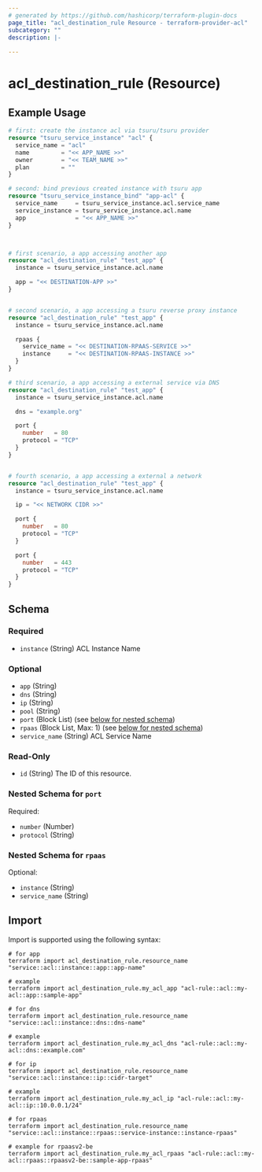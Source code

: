 ```yaml
---
# generated by https://github.com/hashicorp/terraform-plugin-docs
page_title: "acl_destination_rule Resource - terraform-provider-acl"
subcategory: ""
description: |-
  
---
```


# acl_destination_rule (Resource)



## Example Usage

```terraform
# first: create the instance acl via tsuru/tsuru provider
resource "tsuru_service_instance" "acl" {
  service_name = "acl"
  name         = "<< APP_NAME >>"
  owner        = "<< TEAM_NAME >>"
  plan         = ""
}

# second: bind previous created instance with tsuru app
resource "tsuru_service_instance_bind" "app-acl" {
  service_name     = tsuru_service_instance.acl.service_name
  service_instance = tsuru_service_instance.acl.name
  app              = "<< APP_NAME >>"
}



# first scenario, a app accessing another app
resource "acl_destination_rule" "test_app" {
  instance = tsuru_service_instance.acl.name

  app = "<< DESTINATION-APP >>"
}


# second scenario, a app accessing a tsuru reverse proxy instance
resource "acl_destination_rule" "test_app" {
  instance = tsuru_service_instance.acl.name

  rpaas {
    service_name = "<< DESTINATION-RPAAS-SERVICE >>"
    instance     = "<< DESTINATION-RPAAS-INSTANCE >>"
  }
}

# third scenario, a app accessing a external service via DNS
resource "acl_destination_rule" "test_app" {
  instance = tsuru_service_instance.acl.name

  dns = "example.org"

  port {
    number   = 80
    protocol = "TCP"
  }
}


# fourth scenario, a app accessing a external a network
resource "acl_destination_rule" "test_app" {
  instance = tsuru_service_instance.acl.name

  ip = "<< NETWORK CIDR >>"

  port {
    number   = 80
    protocol = "TCP"
  }

  port {
    number   = 443
    protocol = "TCP"
  }
}
```

<!-- schema generated by tfplugindocs -->
## Schema

### Required

- `instance` (String) ACL Instance Name

### Optional

- `app` (String)
- `dns` (String)
- `ip` (String)
- `pool` (String)
- `port` (Block List) (see [below for nested schema](#nestedblock--port))
- `rpaas` (Block List, Max: 1) (see [below for nested schema](#nestedblock--rpaas))
- `service_name` (String) ACL Service Name

### Read-Only

- `id` (String) The ID of this resource.

<a id="nestedblock--port"></a>
### Nested Schema for `port`

Required:

- `number` (Number)
- `protocol` (String)


<a id="nestedblock--rpaas"></a>
### Nested Schema for `rpaas`

Optional:

- `instance` (String)
- `service_name` (String)

## Import

Import is supported using the following syntax:

```shell
# for app
terraform import acl_destination_rule.resource_name "service::acl::instance::app::app-name"

# example
terraform import acl_destination_rule.my_acl_app "acl-rule::acl::my-acl::app::sample-app"

# for dns
terraform import acl_destination_rule.resource_name "service::acl::instance::dns::dns-name"

# example
terraform import acl_destination_rule.my_acl_dns "acl-rule::acl::my-acl::dns::example.com"

# for ip
terraform import acl_destination_rule.resource_name "service::acl::instance::ip::cidr-target"

# example
terraform import acl_destination_rule.my_acl_ip "acl-rule::acl::my-acl::ip::10.0.0.1/24"

# for rpaas
terraform import acl_destination_rule.resource_name "service::acl::instance::rpaas::service-instance::instance-rpaas"

# example for rpaasv2-be
terraform import acl_destination_rule.my_acl_rpaas "acl-rule::acl::my-acl::rpaas::rpaasv2-be::sample-app-rpaas"
```

